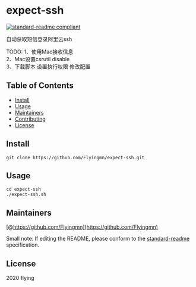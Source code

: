 # expect-ssh

[![standard-readme compliant](https://img.shields.io/badge/standard--readme-OK-green.svg?style=flat-square)](https://github.com/RichardLitt/standard-readme)

自动获取短信登录阿里云ssh

TODO: 
1、使用Mac接收信息  
2、Mac设置csrutil disable  
3、下载脚本 设置执行权限 修改配置  

## Table of Contents

- [Install](#install)
- [Usage](#usage)
- [Maintainers](#maintainers)
- [Contributing](#contributing)
- [License](#license)

## Install

```
git clone https://github.com/Flyingmn/expect-ssh.git
```

## Usage

```
cd expect-ssh
./expect-ssh.sh
```

## Maintainers

[@https://github.com/Flyingmn](https://github.com/Flyingmn)

Small note: If editing the README, please conform to the [standard-readme](https://github.com/RichardLitt/standard-readme) specification.

## License

2020 flying
